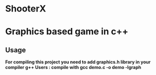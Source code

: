 # ShooterX
<h1> <b> Graphics based game in c++ <b> </h1>
<h2> <b> Usage </b> </h2>
For compiling this project you need to add graphics.h library in your compiler
<b> g++ Users :<b>  compile with gcc demo.c -o demo -lgraph

